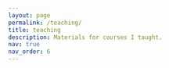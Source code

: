 ```yaml
---
layout: page
permalink: /teaching/
title: teaching
description: Materials for courses I taught.
nav: true
nav_order: 6
---
```


